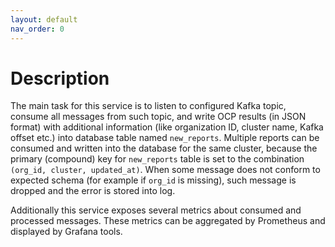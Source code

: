 ```yaml
---
layout: default
nav_order: 0
---
```


# Description

The main task for this service is to listen to configured Kafka topic, consume
all messages from such topic, and write OCP results (in JSON format) with
additional information (like organization ID, cluster name, Kafka offset etc.)
into database table named `new_reports`. Multiple reports can be consumed and
written into the database for the same cluster, because the primary (compound)
key for `new_reports` table is set to the combination `(org_id, cluster,
updated_at)`. When some message does not conform to expected schema (for
example if `org_id` is missing), such message is dropped and the error is
stored into log.

Additionally this service exposes several metrics about consumed and processed
messages. These metrics can be aggregated by Prometheus and displayed by
Grafana tools.
